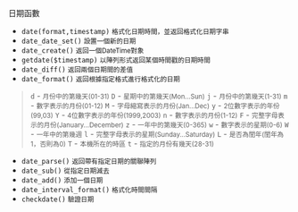 日期函數

- `date(format,timestamp)` <small>格式化日期時間，並返回格式化日期字串</small>
- `date_date_set()` <small>設置一個新的日期</small>
- `date_create()` <small>返回一個DateTime對象</small>
- `getdate($timestamp)` <small>以陣列形式返回某個時間戳的日期時間</small>
- `date_diff()` <small>返回兩個日期間的差值</small>
- `date_format()` <small>返回根據指定格式進行格式化的日期</small>

>`d` - <small>月份中的第幾天(01-31)</small>
>`D` - <small>星期中的第幾天(Mon...Sun)</small>
>`j` - <small>月份中的第幾天(1-31)</small>
>`m` - <small>數字表示的月份(01-12)</small>
>`M` - <small>字母縮寫表示的月份(Jan...Dec)</small>
>`y` - <small>2位數字表示的年份(99,03)</small>
>`Y` - <small>4位數字表示的年份(1999,2003)</small>
>`n` - <small>數字表示的月份(1-12)</small>
>`F` - <small>完整字母表示的月份(January...December)</small>
>`z` - <small>一年中的第幾天(0-365)</small>
>`w` - <small>數字表示的星期(0-6)</small>
>`W` - <small>一年中的第幾週</small>
>`l` - <small>完整字母表示的星期(Sunday...Saturday)</small>
>`L` - <small>是否為閨年(閨年為1，否則為0)</small>
>`T` - <small>本機所在的時區</small>
>`t` - <small>指定的月份有幾天(28-31)</small>
- `date_parse()` <small>返回帶有指定日期的關聯陣列</small>
- `date_sub()` <small>從指定日期減去</small>
- `date_add()` <small>添加一個日期</small>
- `date_interval_format()` <small>格式化時間間隔</small>
- `checkdate()` <small>驗證日期</small>